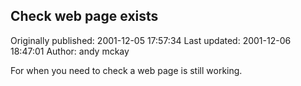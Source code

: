 ## Check web page exists 
Originally published: 2001-12-05 17:57:34 
Last updated: 2001-12-06 18:47:01 
Author: andy mckay 
 
For when you need to check a web page is still working.